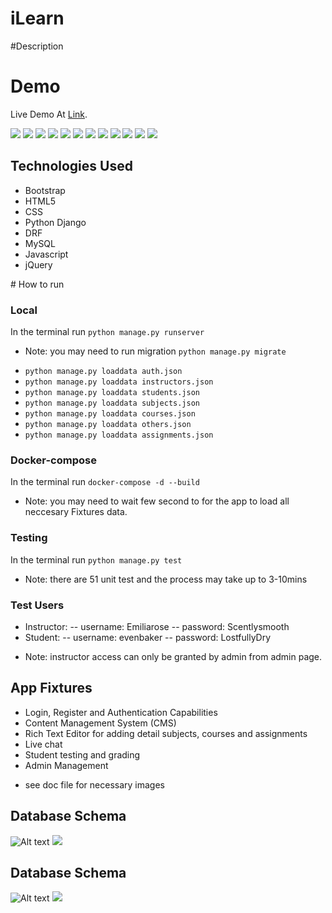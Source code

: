 # iLearn

#Description

# Demo
Live Demo At [Link](http://ec2-user@ec2-35-183-131-115.ca-central-1.compute.amazonaws.com "iLearn").

<img src="./docs/home.png" />
<img src="./docs/enroll.png" />
<img src="./docs/course_content_view.png" />
<img src="./docs/course_create.png" />
<img src="./docs/create_assignment_content.png" />
<img src="./docs/instructor_courses_page.png" />
<img src="./docs/manage_course_module.png" />
<img src="./docs/manage_questions.png" />
<img src="./docs/student_courses__list.png" />
<img src="./docs/student_test_page.png" />
<img src="./docs/student_test_attempts_reveiw.png" />
<img src="./docs/user_profile.png" />

<section>
  <h2>Technologies Used</h2>
  <div>
    <ul>
      <li>
        Bootstrap
      </li>
      <li>
        HTML5
      </li>
      <li>
        CSS
      </li>
      <li>
        Python Django
      </li>
      <li>
        DRF
      </li>
      <li>
        MySQL
      </li>
      <li>
        Javascript
      </li>
      <li>
        jQuery
      </li>
    </ul>
  </div>
</section>
# How to run

### Local
In the terminal run `python manage.py runserver`
* Note: you may need to run migration `python manage.py migrate`
- `python manage.py loaddata auth.json`
- `python manage.py loaddata instructors.json`
- `python manage.py loaddata students.json`
- `python manage.py loaddata subjects.json`
- `python manage.py loaddata courses.json`
- `python manage.py loaddata others.json`
- `python manage.py loaddata assignments.json`

### Docker-compose
In the terminal run `docker-compose -d --build`

* Note: you may need to wait few second to for the app to load all neccesary Fixtures data.

### Testing

In the terminal run `python manage.py test`

* Note: there are 51 unit test and the process may take up to 3-10mins


### Test Users
- Instructor:
-- username: Emiliarose
-- password: Scentlysmooth
- Student:
-- username: evenbaker
-- password: LostfullyDry

* Note: instructor access can only be granted by admin from admin page.


## App Fixtures


<ul class="list-inline">
  <li class="list-inline-item">
    Login, Register and Authentication Capabilities
  </li>
  <li class="list-inline-item">
    Content Management System (CMS)
  </li>
  <li class="list-inline-item">
    Rich Text Editor for adding detail subjects, courses and assignments
  </li>
  <li class="list-inline-item">
    Live chat
  </li>
  <li class="list-inline-item">
    Student testing and grading
  </li>
  <li class="list-inline-item">
    Admin Management
  </li>
</ul>

* see doc file for necessary images


## Database Schema
![Alt text](https://raw.githubusercontent.com/snipersenpai/iLearn/main/docs/iLearn%20site%20map%20-%20API%20flowchart%20example.svg)
<img src="https://raw.githubusercontent.com/snipersenpai/iLearn/main/docs/iLearn%20site%20map%20-%20API%20flowchart%20example.svg">


## Database Schema
![Alt text](https://raw.githubusercontent.com/snipersenpai/iLearn/main/docs/ilearn%20database%20schema.svg)
<img src="https://raw.githubusercontent.com/snipersenpai/iLearn/main/docs/ilearn%20database%20schema.svg">
